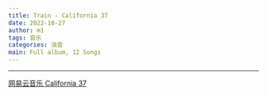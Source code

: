 ```yaml
---
title: Train - California 37
date: 2022-10-27
author: m1
tags: 音乐
categories: 浊音
main: Full album, 12 Songs
---
```


<link rel="stylesheet" href="/css/APlayer.min.css">
<div id="aplayer"></div>
<script src="/js/APlayer.min.js"></script>
<script>
    const ap = new APlayer({
    container: document.getElementById('aplayer'),
    lrcType: 3,
    loop: 'none',
    audio: [
        {
        name: 'This\'ll Be My Year',
        artist: 'Train',
        url: 'This\'ll Be My Year.m4a',
        cover: 'Cover.jpg',
        lrc: 'This\'ll Be My Year.lrc',
        },
        {
        name: 'Drive By',
        artist: 'Train',
        url: 'Drive By.m4a',
        cover: 'Cover.jpg',
        lrc: 'Drive By.lrc',
        },
        {
        name: 'Feels Good at First',
        artist: 'Train',
        url: 'Feels Good at First.m4a',
        cover: 'Cover.jpg',
        lrc: 'Feels Good at First.lrc',
        },
        {
        name: 'Bruises',
        artist: 'Train feat. Ashley Monroe; ',
        url: 'Bruises.m4a',
        cover: 'Cover.jpg',
        lrc: 'Bruises.lrc',
        },
        {
        name: '50 Ways to Say Goodbye',
        artist: 'Train',
        url: '50 Ways to Say Goodbye.m4a',
        cover: 'Cover.jpg',
        lrc: '50 Ways to Say Goodbye.lrc',
        },
        {
        name: 'You Can Finally Meet My Mom',
        artist: 'Train',
        url: 'You Can Finally Meet My Mom.m4a',
        cover: 'Cover.jpg',
        lrc: 'You Can Finally Meet My Mom.lrc',
        },
        {
        name: 'Sing Together',
        artist: 'Train; ',
        url: 'Sing Together.m4a',
        cover: 'Cover.jpg',
        lrc: 'Sing Together.lrc',
        },
        {
        name: 'Mermaid',
        artist: 'Train',
        url: 'Mermaid.m4a',
        cover: 'Cover.jpg',
        lrc: 'Mermaid.lrc',
        },
        {
        name: 'California 37',
        artist: 'Train',
        url: 'California 37.m4a',
        cover: 'Cover.jpg',
        lrc: 'California 37.lrc',
        },
        {
        name: 'We Were Made for This',
        artist: 'Train',
        url: 'We Were Made for This.m4a',
        cover: 'Cover.jpg',
        lrc: 'We Were Made for This.lrc',
        },
        {
        name: 'When the Fog Rolls In',
        artist: 'Train',
        url: 'When the Fog Rolls In.m4a',
        cover: 'Cover.jpg',
        lrc: 'When the Fog Rolls In.lrc',
        },
        {
        name: 'To Be Loved In',
        artist: 'Train',
        url: 'To Be Loved.m4a',
        cover: 'Cover.jpg',
        lrc: 'To Be Loved.lrc',
        }
    ]
});
</script>

---

[网易云音乐 California 37](https://music.163.com/#/album?id=2005784)
